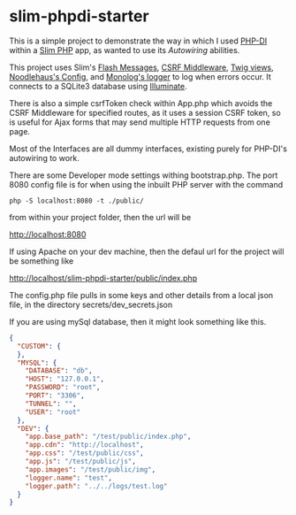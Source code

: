 # slim-phpdi-starter

This is a simple project to demonstrate the way in which I used <a href="http://php-di.org/">PHP-DI</a> within a <a href="http://www.slimframework.com">Slim PHP</a> app, as wanted to use its *Autowiring* abilities.

This project uses Slim's <a href="https://github.com/slimphp/Slim-Flash">Flash Messages</a>, <a href="https://github.com/slimphp/Slim-Csrf">CSRF Middleware</a>, <a href="https://github.com/slimphp/Twig-View">Twig views</a>, <a href="https://github.com/hassankhan/config">Noodlehaus's Config</a>, and <a href="https://github.com/Seldaek/monolog">Monolog's logger</a> to log when errors occur. It connects to a SQLite3 database using <a href="https://github.com/illuminate/database">Illuminate</a>.

There is also a simple csrfToken check within App.php which avoids the CSRF Middleware for specified routes, as it uses a session CSRF token, so is useful for Ajax forms that may send multiple HTTP requests from one page.

Most of the Interfaces are all dummy interfaces, existing purely for PHP-DI's autowiring to work.

There are some Developer mode settings withing bootstrap.php. The port 8080 config file is for when using the inbuilt PHP server with the command

```php -S localhost:8080 -t ./public/```

from within your project folder, then the url will be

<a href="http://localhost:8080">http://localhost:8080</a>

If using Apache on your dev machine, then the defaul url for the project will be something like

<a href="http://localhost/slim-phpdi-starter/public/index.php">http://localhost/slim-phpdi-starter/public/index.php</a>

The config.php file pulls in some keys and other details from a local json file, in the directory secrets/dev_secrets.json

If you are using mySql database, then it might look something like this.

```json
{
  "CUSTOM": {
  },
  "MYSQL": {
    "DATABASE": "db",
    "HOST": "127.0.0.1",
    "PASSWORD": "root",
    "PORT": "3306",
    "TUNNEL": "",
    "USER": "root"
  },
  "DEV": {
    "app.base_path": "/test/public/index.php",
    "app.cdn": "http://localhost",
    "app.css": "/test/public/css",
    "app.js": "/test/public/js",
    "app.images": "/test/public/img",
    "logger.name": "test",
    "logger.path": "../../logs/test.log"
  }
}
```
